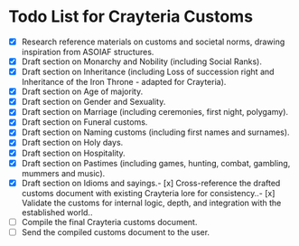 # Todo List for Crayteria Customs

- [x] Research reference materials on customs and societal norms, drawing inspiration from ASOIAF structures.
- [x] Draft section on Monarchy and Nobility (including Social Ranks).
- [x] Draft section on Inheritance (including Loss of succession right and Inheritance of the Iron Throne - adapted for Crayteria).
- [x] Draft section on Age of majority.
- [x] Draft section on Gender and Sexuality.
- [x] Draft section on Marriage (including ceremonies, first night, polygamy).
- [x] Draft section on Funeral customs.
- [x] Draft section on Naming customs (including first names and surnames).
- [x] Draft section on Holy days.
- [x] Draft section on Hospitality.
- [x] Draft section on Pastimes (including games, hunting, combat, gambling, mummers and music).
- [x] Draft section on Idioms and sayings.- [x] Cross-reference the drafted customs document with existing Crayteria lore for consistency..- [x] Validate the customs for internal logic, depth, and integration with the established world..
- [ ] Compile the final Crayteria customs document.
- [ ] Send the compiled customs document to the user.
